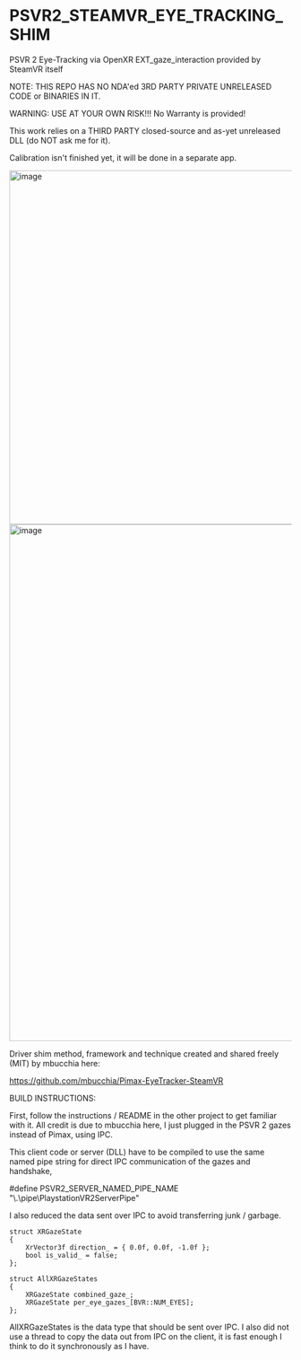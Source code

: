 # PSVR2_STEAMVR_EYE_TRACKING_SHIM

PSVR 2 Eye-Tracking via OpenXR EXT_gaze_interaction provided by SteamVR itself

NOTE: THIS REPO HAS NO NDA'ed 3RD PARTY PRIVATE UNRELEASED CODE or BINARIES IN IT.

WARNING: USE AT YOUR OWN RISK!!! No Warranty is provided!

This work relies on a THIRD PARTY closed-source and as-yet unreleased DLL (do NOT ask me for it).

Calibration isn't finished yet, it will be done in a separate app.

<img width="808" height="631" alt="image" src="https://github.com/user-attachments/assets/1c95fb33-5fdf-4cc7-b2d7-5a3df6539897" />


<img width="520" height="921" alt="image" src="https://github.com/user-attachments/assets/9f38f2d6-bf80-404a-a728-e0d5d20d9c8a" />

Driver shim method, framework and technique created and shared freely (MIT) by mbucchia here:

https://github.com/mbucchia/Pimax-EyeTracker-SteamVR


BUILD INSTRUCTIONS:

First, follow the instructions / README in the other project to get familiar with it. All credit is due to mbucchia here, I just plugged in the PSVR 2 gazes instead of Pimax, using IPC.

This client code or server (DLL) have to be compiled to use the same named pipe string for direct IPC communication of the gazes and handshake,

#define PSVR2_SERVER_NAMED_PIPE_NAME "\\.\pipe\PlaystationVR2ServerPipe"

I also reduced the data sent over IPC to avoid transferring junk / garbage.

	struct XRGazeState
	{
		XrVector3f direction_ = { 0.0f, 0.0f, -1.0f };
		bool is_valid_ = false;
	};

	struct AllXRGazeStates
	{
		XRGazeState combined_gaze_;
		XRGazeState per_eye_gazes_[BVR::NUM_EYES];
	};

AllXRGazeStates is the data type that should be sent over IPC. I also did not use a thread to copy the data out from IPC on the client, it is fast enough I think to do it synchronously as I have.
